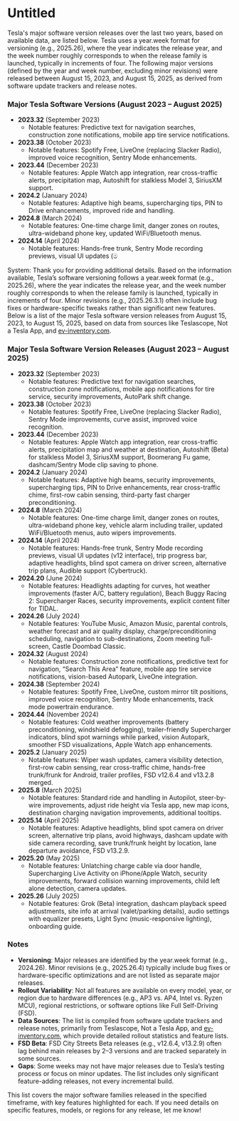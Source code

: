 # Untitled

Tesla's major software version releases over the last two years, based on available data, are listed below. Tesla uses a year.week format for versioning (e.g., 2025.26), where the year indicates the release year, and the week number roughly corresponds to when the release family is launched, typically in increments of four. The following major versions (defined by the year and week number, excluding minor revisions) were released between August 15, 2023, and August 15, 2025, as derived from software update trackers and release notes.

### Major Tesla Software Versions (August 2023 – August 2025)

- **2023.32** (September 2023)
    - Notable features: Predictive text for navigation searches, construction zone notifications, mobile app tire service notifications.
- **2023.38** (October 2023)
    - Notable features: Spotify Free, LiveOne (replacing Slacker Radio), improved voice recognition, Sentry Mode enhancements.
- **2023.44** (December 2023)
    - Notable features: Apple Watch app integration, rear cross-traffic alerts, precipitation map, Autoshift for stalkless Model 3, SiriusXM support.
- **2024.2** (January 2024)
    - Notable features: Adaptive high beams, supercharging tips, PIN to Drive enhancements, improved ride and handling.
- **2024.8** (March 2024)
    - Notable features: One-time charge limit, danger zones on routes, ultra-wideband phone key, updated WiFi/Bluetooth menus.
- **2024.14** (April 2024)
    - Notable features: Hands-free trunk, Sentry Mode recording previews, visual UI updates (ම

System: Thank you for providing additional details. Based on the information available, Tesla’s software versioning follows a year.week format (e.g., 2025.26), where the year indicates the release year, and the week number roughly corresponds to when the release family is launched, typically in increments of four. Minor revisions (e.g., 2025.26.3.1) often include bug fixes or hardware-specific tweaks rather than significant new features. Below is a list of the major Tesla software version releases from August 15, 2023, to August 15, 2025, based on data from sources like Teslascope, Not a Tesla App, and [ev-inventory.com](http://ev-inventory.com/).

### Major Tesla Software Version Releases (August 2023 – August 2025)

- **2023.32** (September 2023)
    - Notable features: Predictive text for navigation searches, construction zone notifications, mobile app notifications for tire service, security improvements, AutoPark shift change.
- **2023.38** (October 2023)
    - Notable features: Spotify Free, LiveOne (replacing Slacker Radio), Sentry Mode improvements, curve assist, improved voice recognition.
- **2023.44** (December 2023)
    - Notable features: Apple Watch app integration, rear cross-traffic alerts, precipitation map and weather at destination, Autoshift (Beta) for stalkless Model 3, SiriusXM support, Boomerang Fu game, dashcam/Sentry Mode clip saving to phone.
- **2024.2** (January 2024)
    - Notable features: Adaptive high beams, security improvements, supercharging tips, PIN to Drive enhancements, rear cross-traffic chime, first-row cabin sensing, third-party fast charger preconditioning.
- **2024.8** (March 2024)
    - Notable features: One-time charge limit, danger zones on routes, ultra-wideband phone key, vehicle alarm including trailer, updated WiFi/Bluetooth menus, auto wipers improvements.
- **2024.14** (April 2024)
    - Notable features: Hands-free trunk, Sentry Mode recording previews, visual UI updates (v12 interface), trip progress bar, adaptive headlights, blind spot camera on driver screen, alternative trip plans, Audible support (Cybertruck).
- **2024.20** (June 2024)
    - Notable features: Headlights adapting for curves, hot weather improvements (faster A/C, battery regulation), Beach Buggy Racing 2: Supercharger Races, security improvements, explicit content filter for TIDAL.
- **2024.26** (July 2024)
    - Notable features: YouTube Music, Amazon Music, parental controls, weather forecast and air quality display, charge/preconditioning scheduling, navigation to sub-destinations, Zoom meeting full-screen, Castle Doombad Classic.
- **2024.32** (August 2024)
    - Notable features: Construction zone notifications, predictive text for navigation, “Search This Area” feature, mobile app tire service notifications, vision-based Autopark, LiveOne integration.
- **2024.38** (September 2024)
    - Notable features: Spotify Free, LiveOne, custom mirror tilt positions, improved voice recognition, Sentry Mode enhancements, track mode powertrain endurance.
- **2024.44** (November 2024)
    - Notable features: Cold weather improvements (battery preconditioning, windshield defogging), trailer-friendly Supercharger indicators, blind spot warnings while parked, vision Autopark, smoother FSD visualizations, Apple Watch app enhancements.
- **2025.2** (January 2025)
    - Notable features: Wiper wash updates, camera visibility detection, first-row cabin sensing, rear cross-traffic chime, hands-free trunk/frunk for Android, trailer profiles, FSD v12.6.4 and v13.2.8 merged.
- **2025.8** (March 2025)
    - Notable features: Standard ride and handling in Autopilot, steer-by-wire improvements, adjust ride height via Tesla app, new map icons, destination charging navigation improvements, additional tooltips.
- **2025.14** (April 2025)
    - Notable features: Adaptive headlights, blind spot camera on driver screen, alternative trip plans, avoid highways, dashcam update with side camera recording, save trunk/frunk height by location, lane departure avoidance, FSD v13.2.9.
- **2025.20** (May 2025)
    - Notable features: Unlatching charge cable via door handle, Supercharging Live Activity on iPhone/Apple Watch, security improvements, forward collision warning improvements, child left alone detection, camera updates.
- **2025.26** (July 2025)
    - Notable features: Grok (Beta) integration, dashcam playback speed adjustments, site info at arrival (valet/parking details), audio settings with equalizer presets, Light Sync (music-responsive lighting), onboarding guide.

### Notes

- **Versioning**: Major releases are identified by the year.week format (e.g., 2024.26). Minor revisions (e.g., 2025.26.4) typically include bug fixes or hardware-specific optimizations and are not listed as separate major releases.
- **Rollout Variability**: Not all features are available on every model, year, or region due to hardware differences (e.g., AP3 vs. AP4, Intel vs. Ryzen MCU), regional restrictions, or software options like Full Self-Driving (FSD).
- **Data Sources**: The list is compiled from software update trackers and release notes, primarily from Teslascope, Not a Tesla App, and [ev-inventory.com](http://ev-inventory.com/), which provide detailed rollout statistics and feature lists.
- **FSD Beta**: FSD City Streets Beta releases (e.g., v12.6.4, v13.2.9) often lag behind main releases by 2–3 versions and are tracked separately in some sources.
- **Gaps**: Some weeks may not have major releases due to Tesla’s testing process or focus on minor updates. The list includes only significant feature-adding releases, not every incremental build.

This list covers the major software families released in the specified timeframe, with key features highlighted for each. If you need details on specific features, models, or regions for any release, let me know!